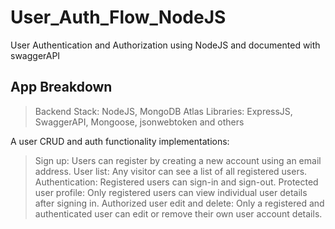 # User_Auth_Flow_NodeJS
User Authentication and Authorization using NodeJS and documented with swaggerAPI

## App Breakdown
> Backend Stack: NodeJS, MongoDB Atlas
> Libraries: ExpressJS, SwaggerAPI, Mongoose, jsonwebtoken and others

A user CRUD and auth functionality implementations:
> Sign up: Users can register by creating a new account using an email address.
> User list: Any visitor can see a list of all registered users.
> Authentication: Registered users can sign-in and sign-out.
> Protected user profile: Only registered users can view individual user details after signing in.
> Authorized user edit and delete: Only a registered and authenticated user can edit or remove their own user account details.
